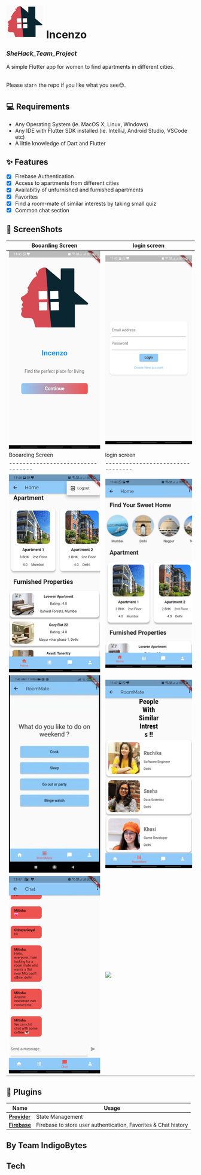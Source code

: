 # <img src="/ss/logo.jpg" width="100"> Incenzo 
### _SheHack_Team_Project_
A simple Flutter app for women to find apartments in different cities.


<br> Please star⭐ the repo if you like what you see😉.

## 💻 Requirements

- Any Operating System (ie. MacOS X, Linux, Windows)
- Any IDE with Flutter SDK installed (ie. IntelliJ, Android Studio, VSCode etc)
- A little knowledge of Dart and Flutter

## ✨ Features

- [x] Firebase Authentication
- [x] Access to apartments from different cities
- [x] Availabitiy of unfurnished and furnished apartments
- [x] Favorites
- [x] Find a room-mate of similar interests by taking small quiz
- [x] Common chat section

## 📸 ScreenShots


|       Booarding Screen            |           login screen            |
| --------------------------------- | --------------------------------- |
| <img src="/ss/ss_1.jpeg" width="400">  | <img src="/ss/ss_4.jpeg" width="400">  |
|       Booarding Screen            |           login screen            |
| --------------------------------- | --------------------------------- |
| <img src="/ss/ss_3.jpeg" width="400">  | <img src="/ss/ss_2.jpeg" width="400">  |
|  <img src="/ss/ss_8.jpeg" width="400">| <img src="/ss/ss_6.jpeg" width="400">  |
| <img src="/ss/ss_5.jpeg" width="400"> | <img src="/ss/ss_10.jpeg" width="400">  


## 🔌 Plugins

| Name                                                    | Usage                                               |
| ------------------------------------------------------- | --------------------------------------------------- |
| [**Provider**](https://pub.dev/packages/provider)       | State Management                                    |
| [**Firebase**](https://pub.dev/packages/firebase)      | Firebase to store user authentication, Favorites & Chat history      |

## By Team IndigoBytes
## Tech




